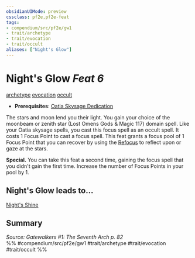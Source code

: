 ```yaml
---
obsidianUIMode: preview
cssclass: pf2e,pf2e-feat
tags:
- compendium/src/pf2e/gw1
- trait/archetype
- trait/evocation
- trait/occult
aliases: ["Night's Glow"]
---
```

# Night's Glow  *Feat 6*  
[archetype](archetype.md "Archetype Feat Trait")  [evocation](evocation.md "Evocation School Trait")  [occult](occult.md "Occult Tradition Trait")  

- **Prerequisites**: [Oatia Skysage Dedication](oatia-skysage-dedication-gw1.md)

The stars and moon lend you their light. You gain your choice of the moonbeam or zenith star (Lost Omens Gods & Magic 117) domain spell. Like your Oatia skysage spells, you cast this focus spell as an occult spell. It costs 1 Focus Point to cast a focus spell. This feat grants a focus pool of 1 Focus Point that you can recover by using the [Refocus](refocus.md) to reflect upon or gaze at the stars.

**Special.** You can take this feat a second time, gaining the focus spell that you didn't gain the first time. Increase the number of Focus Points in your pool by 1.

## Night's Glow leads to...

[Night's Shine](nights-shine-gw1.md)

## Summary

*Source: Gatewalkers #1: The Seventh Arch p. 82*  
%% #compendium/src/pf2e/gw1 #trait/archetype #trait/evocation #trait/occult %%